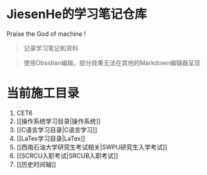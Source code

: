 # JiesenHe的学习笔记仓库

Praise the God of machine !

> 记录学习笔记和资料

> 使用Obsidian编辑，部分效果无法在其他的Markdown编辑器呈现

# 当前施工目录

1. CET6
2. [[操作系统学习目录|操作系统]]
3. [[C语言学习目录|C语言学习]]
4. [[LaTex学习目录|LaTex]]
5. [[西南石油大学研究生考试相关|SWPU研究生入学考试]]
6. [[SCRCU入职考试|SRCUB入职考试]]
7. [[历史时间轴]]

